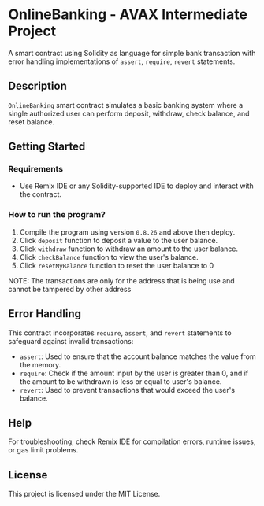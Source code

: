 # OnlineBanking - AVAX Intermediate Project

A smart contract using Solidity as language for simple bank transaction with error handling implementations of `assert`, `require`, `revert` statements.

## Description

`OnlineBanking` smart contract simulates a basic banking system where a single authorized user can perform deposit, withdraw, check balance, and reset balance.

## Getting Started

### Requirements
- Use Remix IDE or any Solidity-supported IDE to deploy and interact with the contract.

### How to run the program?

1. Compile the program using version `0.8.26` and above then deploy.
2. Click `deposit` function to deposit a value to the user balance.
3. Click `withdraw` function to withdraw an amount to the user balance.
4. Click `checkBalance` function to view the user's balance.
5. Click `resetMyBalance` function to reset the user balance to 0

NOTE: The transactions are only for the address that is being use and cannot be tampered by other address

## Error Handling

This contract incorporates `require`, `assert`, and `revert` statements to safeguard against invalid transactions:

- `assert`: Used to ensure that the account balance matches the value from the memory.
- `require`: Check if the amount input by the user is greater than 0, and if the amount to be withdrawn is less or equal to user's balance.
- `revert`: Used to prevent transactions that would exceed the user's balance.

## Help

For troubleshooting, check Remix IDE for compilation errors, runtime issues, or gas limit problems.

## License

This project is licensed under the MIT License.
